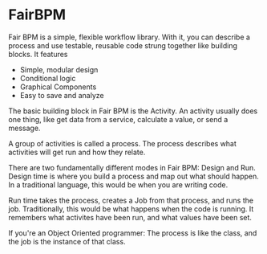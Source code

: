 # FairBPM

Fair BPM is a simple, flexible workflow library. With it, you can describe a process and use
testable, reusable code strung together like building blocks.  It features

*  Simple, modular design
*  Conditional logic
*  Graphical Components
*  Easy to save and analyze

The basic building block in Fair BPM is the Activity.  An activity usually does one thing, like get data from a service,
calculate a value, or send a message.

A group of activities is called a process.  The process describes what activities will get run and how they relate.

There are two fundamentally different modes in Fair BPM:  Design and Run.  Design time is where you build a process and
map out what should happen. In a traditional language, this would be when you are writing code.

Run time takes the process, creates a Job from that process, and runs the job.  Traditionally, this would be what
happens when the code is running. It remembers what activites have been run, and what values have been set.

If you're an Object Oriented programmer: The process is
like the class, and the job is the instance of that class.



